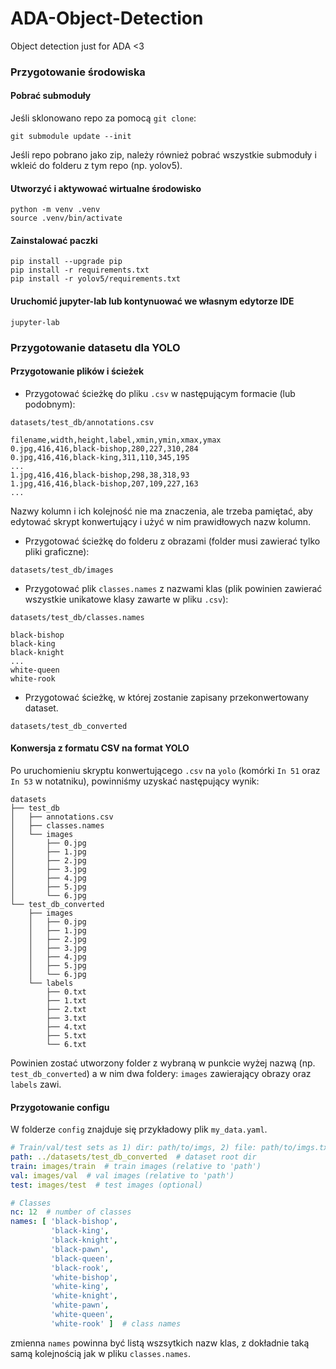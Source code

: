 # ADA-Object-Detection

Object detection just for ADA &lt;3

### Przygotowanie środowiska

#### Pobrać submoduły

Jeśli sklonowano repo za pomocą `git clone`:

```shell
git submodule update --init
```

Jeśli repo pobrano jako zip, należy również pobrać wszystkie submoduły i wkleić do folderu z tym repo (np. yolov5).

#### Utworzyć i aktywować wirtualne środowisko

```shell
python -m venv .venv
source .venv/bin/activate
```

#### Zainstalować paczki

```shell
pip install --upgrade pip
pip install -r requirements.txt
pip install -r yolov5/requirements.txt
```

#### Uruchomić jupyter-lab lub kontynuować we własnym edytorze IDE

```shell
jupyter-lab
```

### Przygotowanie datasetu dla YOLO

#### Przygotowanie plików i ścieżek

* Przygotować ścieżkę do pliku `.csv` w następującym formacie (lub podobnym):

`datasets/test_db/annotations.csv`

```csv
filename,width,height,label,xmin,ymin,xmax,ymax
0.jpg,416,416,black-bishop,280,227,310,284
0.jpg,416,416,black-king,311,110,345,195
...
1.jpg,416,416,black-bishop,298,38,318,93
1.jpg,416,416,black-bishop,207,109,227,163
...
```

Nazwy kolumn i ich kolejność nie ma znaczenia, ale trzeba pamiętać, aby edytować skrypt konwertujący i użyć w nim
prawidłowych nazw kolumn.

* Przygotować ścieżkę do folderu z obrazami (folder musi zawierać tylko pliki graficzne):

`datasets/test_db/images`

* Przygotować plik `classes.names` z nazwami klas (plik powinien zawierać wszystkie unikatowe klasy zawarte w
  pliku `.csv`):

`datasets/test_db/classes.names`

```text
black-bishop
black-king
black-knight
...
white-queen
white-rook
```

* Przygotować ścieżkę, w której zostanie zapisany przekonwertowany dataset.

`datasets/test_db_converted`

#### Konwersja z formatu CSV na format YOLO

Po uruchomieniu skryptu konwertującego `.csv` na `yolo` (komórki `In 51` oraz `In 53` w notatniku), powinniśmy uzyskać
następujący wynik:

```text
datasets
├── test_db
│   ├── annotations.csv
│   ├── classes.names
│   └── images
│       ├── 0.jpg
│       ├── 1.jpg
│       ├── 2.jpg
│       ├── 3.jpg
│       ├── 4.jpg
│       ├── 5.jpg
│       └── 6.jpg
└── test_db_converted
    ├── images
    │   ├── 0.jpg
    │   ├── 1.jpg
    │   ├── 2.jpg
    │   ├── 3.jpg
    │   ├── 4.jpg
    │   ├── 5.jpg
    │   └── 6.jpg
    └── labels
        ├── 0.txt
        ├── 1.txt
        ├── 2.txt
        ├── 3.txt
        ├── 4.txt
        ├── 5.txt
        └── 6.txt
```

Powinien zostać utworzony folder z wybraną w punkcie wyżej nazwą (np. `test_db_converted`) a w nim dwa foldery: `images`
zawierający obrazy oraz `labels` zawi.


#### Przygotowanie configu

W folderze `config` znajduje się przykładowy plik `my_data.yaml`.

```yaml
# Train/val/test sets as 1) dir: path/to/imgs, 2) file: path/to/imgs.txt, or 3) list: [path/to/imgs1, path/to/imgs2, ..]
path: ../datasets/test_db_converted  # dataset root dir
train: images/train  # train images (relative to 'path')
val: images/val  # val images (relative to 'path')
test: images/test  # test images (optional)

# Classes
nc: 12  # number of classes
names: [ 'black-bishop',
         'black-king',
         'black-knight',
         'black-pawn',
         'black-queen',
         'black-rook',
         'white-bishop',
         'white-king',
         'white-knight',
         'white-pawn',
         'white-queen',
         'white-rook' ]  # class names
```

zmienna `names` powinna być listą wszsytkich nazw klas, z dokładnie taką samą kolejnością jak w pliku `classes.names`.